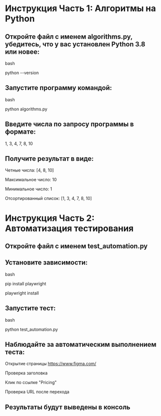 # Инструкция Часть 1: Алгоритмы на Python

## Откройте файл с именем algorithms.py, убедитесь, что у вас установлен Python 3.8 или новее:

bash

python --version

## Запустите программу командой:

bash

python algorithms.py

## Введите числа по запросу программы в формате:

1, 3, 4, 7, 8, 10

## Получите результат в виде:

Четные числа: [4, 8, 10]

Максимальное число: 10

Минимальное число: 1

Отсортированный список: [1, 3, 4, 7, 8, 10]


# Инструкция Часть 2: Автоматизация тестирования

## Откройте файл с именем test_automation.py

## Установите зависимости:

bash

pip install playwright

playwright install

## Запустите тест:

bash

python test_automation.py
## Наблюдайте за автоматическим выполнением теста:

Открытие страницы https://www.figma.com/

Проверка заголовка

Клик по ссылке "Pricing"

Проверка URL после перехода

## Результаты будут выведены в консоль

